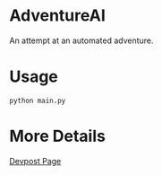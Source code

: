 # AdventureAI
An attempt at an automated adventure.

# Usage
`python main.py`

# More Details
[Devpost Page](devpost.com/software/adventure-ai)

